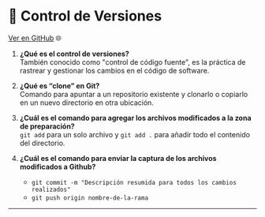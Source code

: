 # 🔄 Control de Versiones

[Ver en GitHub](https://cromeflo.github.io/reading-notes/101/read07.html) 🌐

1. **¿Qué es el control de versiones?**  
   También conocido como "control de código fuente", es la práctica de rastrear y gestionar los cambios en el código de software.

2. **¿Qué es “clone” en Git?**  
   Comando para apuntar a un repositorio existente y clonarlo o copiarlo en un nuevo directorio en otra ubicación.

3. **¿Cuál es el comando para agregar los archivos modificados a la zona de preparación?**  
   `git add` para un solo archivo y `git add .` para añadir todo el contenido del directorio.

4. **¿Cuál es el comando para enviar la captura de los archivos modificados a Github?**  
   - `git commit -m "Descripción resumida para todos los cambios realizados"`  
   - `git push origin nombre-de-la-rama`

---